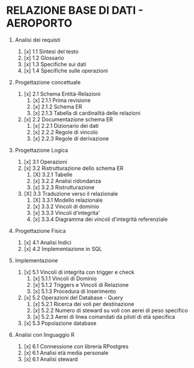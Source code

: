 # RELAZIONE BASE DI DATI - AEROPORTO

1. Analisi dei requisti
    1. [x] 1.1 Sintesi del testo
    2. [x] 1.2 Glossario
    3. [x] 1.3 Specifiche sui dati
    4. [x] 1.4 Specifiche sulle operazioni

2. Progettazione concettuale
    1. [x] 2.1 Schema Entità-Relazioni
        1. [x] 2.1.1 Prima revisione
        2. [x] 2.1.2 Schema ER
        3. [x] 2.1.3 Tabella di cardinalità delle relazioni
    2. [x] 2.2 Documentazione schema ER
        1. [x] 2.2.1 Dizionario dei dati
        2. [x] 2.2.2 Regole di vincolo 
        3. [x] 2.2.3 Regole di derivazione 

3. Progettazione Logica
    1. [x] 3.1 Operazioni
    2. [x] 3.2 Ristrutturazione dello schema ER
        1. [X] 3.2.1 Tabelle
        2. [x] 3.2.2 Analisi ridondanza 
        3. [x] 3.2.3 Ristrutturazione
    3. [X] 3.3 Traduzione verso il relazionale
        1. [X] 3.3.1 Modello relazionale    
        2. [x] 3.3.2 Vincoli di dominio
        3. [x] 3.3.3 Vincoli d'integrita'
        4. [x] 3.3.4 Diagramma dei vincoli d'integrità referenziale

4. Progettazione Fisica
    1. [x] 4.1 Analisi Indici
    2. [x] 4.2 Implementazione in SQL

5. Implementazione
    1. [x] 5.1 Vincoli di integrita con trigger e check
       1. [x] 5.1.1 Vincoli di Dominio
       2. [x] 5.1.2 Triggers e Vincoli di Relazione
       3. [x] 5.1.3 Procedura di Inserimento
    2. [x] 5.2 Operazioni del Database - Query
       1. [x] 5.2.1 Ricerca dei voli per destinazione
       2. [x] 5.2.2 Numero di steward su voli con aerei di peso specifico
       3. [x] 5.2.3 Aerei di linea comandati da piloti di età specifica
    3. [x] 5.3 Popolazione database

6. Analisi con linguaggio R
    1. [x] 6.1 Connessione con libreria RPostgres
    2. [x] 6.1 Analisi età media personale
    3. [x] 6.1 Analisi steward

